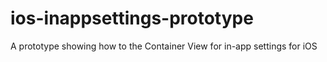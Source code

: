 ios-inappsettings-prototype
===========================

A prototype showing how to the Container View for in-app settings for iOS
